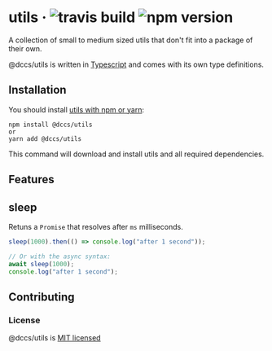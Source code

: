 # utils &middot; ![travis build](https://img.shields.io/travis/DCCS-IT-Business-Solutions/utils.svg) ![npm version](https://img.shields.io/npm/v/@dccs/utils.svg)

A collection of small to medium sized utils that don't fit into a package of their own.

@dccs/utils is written in [Typescript](https://www.typescriptlang.org/) and comes with its own type definitions.

## Installation

You should install [utils with npm or yarn](https://www.npmjs.com/package/@dccs/utils):

    npm install @dccs/utils
    or
    yarn add @dccs/utils

This command will download and install utils and all required dependencies.

## Features

## sleep

Retuns a `Promise` that resolves after `ms` milliseconds.

```javascript
sleep(1000).then(() => console.log("after 1 second"));

// Or with the async syntax:
await sleep(1000);
console.log("after 1 second");
```

## Contributing

### License

@dccs/utils is [MIT licensed](https://github.com/facebook/react/blob/master/LICENSE)
